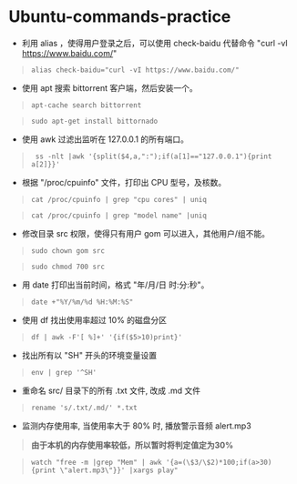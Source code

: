 # Ubuntu-commands-practice

* 利用 alias ，使得用户登录之后，可以使用 check-baidu 代替命令 "curl -vI https://www.baidu.com/"

>`alias check-baidu="curl -vI https://www.baidu.com/"`

* 使用 apt 搜索 bittorrent 客户端，然后安装一个。

>`apt-cache search bittorrent`

>`sudo apt-get install bittornado`

* 使用 awk 过滤出监听在 127.0.0.1 的所有端口。

>` ss -nlt |awk '{split($4,a,":");if(a[1]=="127.0.0.1"){print a[2]}}'`

* 根据 "/proc/cpuinfo" 文件，打印出 CPU 型号，及核数。

>`cat /proc/cpuinfo | grep "cpu cores" | uniq`

>`cat /proc/cpuinfo | grep "model name" |uniq`

* 修改目录 src 权限，使得只有用户 gom 可以进入，其他用户/组不能。

>`sudo chown gom src`

>`sudo chmod 700 src`

* 用 date 打印出当前时间，格式 "年/月/日 时:分:秒"。

>`date +"%Y/%m/%d %H:%M:%S"`

* 使用 df 找出使用率超过 10% 的磁盘分区

>`df | awk -F'[ %]+' '{if($5>10)print}'`

* 找出所有以 "SH" 开头的环境变量设置

>`env | grep '^SH'`

* 重命名 src/ 目录下的所有 .txt 文件, 改成 .md 文件

>`rename 's/.txt/.md/' *.txt`

* 监测内存使用率, 当使用率大于 80% 时, 播放警示音频 alert.mp3
>**由于本机的内存使用率较低，所以暂时将判定值定为30%**

>`watch "free -m |grep "Mem" | awk '{a=(\$3/\$2)*100;if(a>30){print \"alert.mp3\"}}' |xargs play"`
